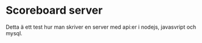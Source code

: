 # Scoreboard server

Detta ä ett test hur man skriver en server med api:er i nodejs, javasvript och mysql.